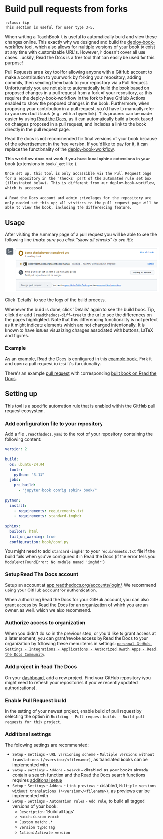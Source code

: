 # Build pull requests from forks

```{admonition} User types
:class: tip
This section is useful for user type 3-5.
```

When writing a TeachBook it is useful to automatically build and view these changes online. This exactly why we designed and build the [deploy-book-workflow](../external/deploy-book-workflow/README.md) tool, which also allows for multiple versions of your book to exist at any time with customizable URL's. However, it doesn't cover all use cases. Luckily, Read the Docs is a free tool that can easily be used for this purpose!

Pull Requests are a key tool for allowing anyone with a GitHub account to make a contribution to your work by forking your repository, adding commits, then sending them back to your repository via a Pull Request. Unfortunately you are not able to automatically build the book based on proposed changes in a pull request from a fork of your repository, as this requires the deploy-book-workflow in the fork to have GitHub Actions enabled to show the proposed changes in the book. Furthermore, when proposing your contribution in a pull request, you'd have to manually refer to your own built book (e.g., with a hyperlink). This process can be made easier by using [Read the Docs](https://about.readthedocs.com/?ref=readthedocs.org), as it can automatically build a book based on changes proposed in a pull request, and includes a link to the book directly in the pull request page.

Read the docs is not recommended for final versions of your book because of the advertisement in the free version. If you'd like to pay for it, it can replace the functionality of the [deploy-book-workflow](../external/deploy-book-workflow/README.md).

This workflow does not work if you have local sphinx extensions in your book (extensions in `book/_ext` like [](./apa.md)).

```{tip}
Once set up, this tool is only accessible via the Pull Request page for a repository in the 'Checks' part of the automated rule set box (illustrated below). This is different from our deploy-book-workflow, which is accessed  

A Read the Docs account and admin privelages for the repository are only needed set this up; all visitors to the pull request page will be able to view the book, including the differencing feature.
```

## Usage

After visiting the summary page of a pull request you will be able to see the following line (_make sure you click "show all checks" to see it!_):

![Read the docs in GitHub preview](./figures/readthedocs1.png)

Click 'Details' to see the logs of the build process.

Whenever the build is done, click 'Details' again to see the build book. Tip, click `d` or add `?readthedocs-diff=true` to the url to see the differences on the pages highlighted. Note that this differencing functionality is not perfect as it might indicate elements which are not changed intentionally.  It is known to have issues visualizing changes associated with buttons, LaTeX and figures.

### Example
As an example, Read the Docs is configured in this [example book](https://github.com/TeachBooks/Read-the-Docs-example-book). Fork it and open a pull request to test it's functionality.

There's an example [pull request](https://github.com/TeachBooks/Read-the-Docs-example-book/pull/1) with corresponding [built book on Read the Docs](https://read-the-docs-example-book--1.org.readthedocs.build/1/intro2.html?readthedocs-diff=true).

## Setting up

This tool is a specific automation rule that is enabled within the GitHub pull request ecosystem.

### Add configuration file to your repository

Add a file `.readthedocs.yaml` to the root of your repository, containing the following content:

```yaml
version: 2

build:
  os: ubuntu-24.04
  tools:
    python: "3.13"
  jobs:
    pre_build:
      - "jupyter-book config sphinx book/"

python:
  install:
    - requirements: requirements.txt
    - requirements: standard-imghdr

sphinx:
  builder: html
  fail_on_warning: true
  configuration: book/conf.py
  ```

You might need to add `standard-imghdr` to your `requirements.txt` file if the build fails when you've configured it in Read the Docs (if the error tells you `ModuleNotFoundError: No module named 'imghdr'`)

### Setup Read The Docs account

Setup an account at [app.readthedocs.org/accounts/login/](https://app.readthedocs.org/accounts/login/?next=/dashboard/). We recommend using your GitHub account for authentication.

When authorizing Read the Docs for your GitHub account, you can also grant access by Read the Docs for an organization of which you are an owner, as well, which we also recommend.

### Authorize access to organization

When you didn't do so in the previous step, or you'd like to grant access at a later moment, you can grant/revoke access by Read the Docs to your organization by following these menu items in settings: [`personal GitHub Settings - Integrations - Applications - Authorized OAuth Apps - Read the Docs Community`](https://github.com/settings/connections/applications/fae83c942bc1d89609e2).

### Add project in Read The Docs

On your [dashboard](https://app.readthedocs.org/dashboard/), add a new project. Find your GitHub repository (you might need to refresh your repositories if you've recently updated authorizations).

### Enable Pull Request build

In the setting of your newest project, enable build of pull request by selecting the option in `Building - Pull request builds - Build pull requests for this project`.

### Additional settings

The following settings are recommended:
- `Setup` - `Settings` - `URL versioning scheme` - `Multiple versions without translations (/<version>/<filename>)`, as translated books can be implemented with [](../external/Sphinx-launch-buttons/README.md)
- `Setup` - `Settings` - `Addons` - `Search` - disabled, as your books already contain a search function and the Read the Docs search functions requires [additional setup](https://docs.readthedocs.com/platform/stable/intro/sphinx.html#configure-read-the-docs-search)
- `Setup` - `Settings` - `Addons` - `Link previews` - disabled, `Multiple versions without translations (/<version>/<filename>)`, as previews can be implemented with [](../external/teachbooks-sphinx-tippy/README.md)
- `Setup` - `Settings` - `Automation rules` - `Add rule`, to build all tagged versions of your book:
    - `Description`: 'Build all tags'
    - `Match`: `Custom Match`
    - `Custom match`: `.*`
    - `Version type`: `Tag`
    - `Action`: `Activate version`
